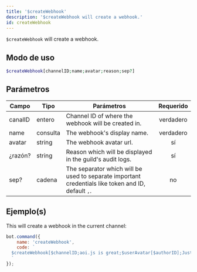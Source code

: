 ```yaml
---
title: '$createWebhook'
description: '$createWebhook will create a webhook.'
id: createWebhook
---
```


`$createWebhook` will create a webhook.

## Modo de uso

```php
$createWebhook[channelID;name;avatar;reason;sep?]
```

## Parámetros

| Campo   | Tipo     | Parámetros                                                                                         | Requerido |
| ------- | -------- | -------------------------------------------------------------------------------------------------- |:---------:|
| canalID | entero   | Channel ID of where the webhook will be created in.                                                | verdadero |
| name    | consulta | The webhook's display name.                                                                        | verdadero |
| avatar  | string   | The webhook avatar url.                                                                            |    sí     |
| ¿razón? | string   | Reason which will be displayed in the guild's audit logs.                                          |    sí     |
| sep?    | cadena   | The separator which will be used to separate important credentials like token and ID, default `,`. |    no     |

## Ejemplo(s)

This will create a webhook in the current channel:

```javascript
bot.command({
    name: 'createWebhook',
    code: `
  $createWebhook[$channelID;aoi.js is great;$userAvatar[$authorID];Just testing.;, ]
  `
});
```
